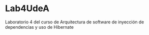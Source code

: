 # Lab4UdeA
Laboratorio 4 del curso de Arquitectura de software de inyección de dependencias y uso de Hibernate
